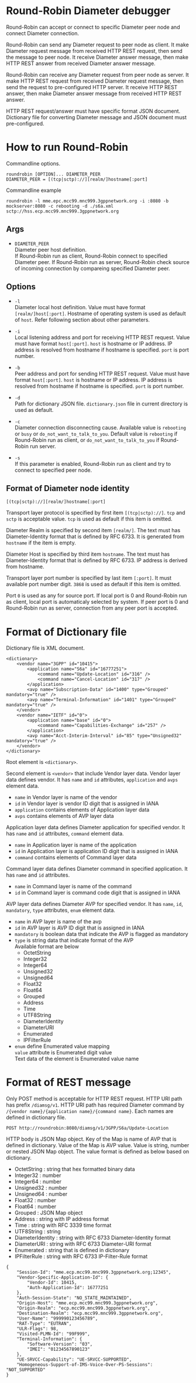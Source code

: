 # Round-Robin Diameter debugger
Round-Robin can accept or connect to specific Diameter peer node and connect Diameter connection.

Round-Robin can send any Diameter request to peer node as client.
It make Diameter request message from received HTTP REST request, then send the message to peer node.
It receive Diameter answer message, then make HTTP REST answer from received Diameter answer message.

Round-Robin can receive any Diameter request from peer node as server.
It make HTTP REST request from received Diameter request message, then send the request to pre-configured HTTP server.
It receive HTTP REST answer, then make Diameter answer message from received HTTP REST answer.

HTTP REST request/answer must have specific format JSON document. Dictionary file for converting Diameter message and JSON document must pre-configured.

# How to run Round-Robin
Commandline options.

```
roundrobin [OPTION]... DIAMETER_PEER
DIAMETER_PEER = [(tcp|sctp)://][realm/]hostname[:port]
```

Commandline example

```
roundrobin -l mme.epc.mcc99.mnc999.3gppnetwork.org -i :8080 -b mockserver:8080 -c rebooting -d ./s6a.xml sctp://hss.ecp.mcc99.mnc999.3gppnetwork.org
```

## Args
- `DIAMETER_PEER`  
Diameter peer host definition.  
If Round-Robin run as client, Round-Robin connect to specified Diameter peer.
If Round-Robin run as server, Round-Robin check source of incoming connection by compareing specified Diameter peer.

## Options
- `-l`  
Diameter local host definition.
Value must have format `[realm/]host[:port]`.
Hostname of operating system is used as default of `host`.
Refer following section about other parameters.

- `-i`  
Local listening address and port for receiving HTTP REST request.
Value must have format `host[:port]`.
`host` is hostname or IP address.
IP address is resolved from hostname if hostname is specified.
`port` is port number.

- `-b`  
Peer address and port for sending HTTP REST request.
Value must have format `host[:port]`.
`host` is hostname or IP address.
IP address is resolved from hostname if hostname is specified.
`port` is port number.

- `-d`  
Path for dictionary JSON file.
`dictionary.json` file in current directory is used as default.

- `-c`  
Diameter connection disconnecting cause. Available value is `rebooting` or `busy` or `do_not_want_to_talk_to_you`.
Default value is `rebooting` if Round-Robin run as client, or `do_not_want_to_talk_to_you` if Round-Robin run server.

- `-s`  
If this parameter is enabled, Round-Robin run as client and try to connect to specified peer node.

## Format of Diameter node identity

```
[(tcp|sctp)://][realm/]hostname[:port]
```
Transport layer protocol is specified by first item `[(tcp|sctp)://]`.
`tcp` and `sctp` is acceptable value. `tcp` is used as default if this item is omitted.

Diameter Realm is specified by second item `[realm/]`.
The text must has Diameter-Identity format that is defined by RFC 6733.
It is generated from `hostname` if the item is empty.

Diameter Host is specified by third item `hostname`.
The text must has Diameter-Identity format that is defined by RFC 6733.
IP address is derived from hostname.

Transport layer port number is specified by last item `[:port]`.
It must available port number digit.
`3868` is used as default if this item is omitted.

Port `0` is used as any for source port.
If local port is 0 and Round-Robin run as client, local port is automaticaly selected by system. If peer port is 0 and Round-Robin run as server, connection from any peer port is accepted.

# Format of Dictionary file
Dictionary file is XML document.

```
<dictionary>
    <vendor name="3GPP" id="10415">
        <application name="S6a" id="16777251">
            <command name="Update-Location" id="316" />
            <command name="Cancel-Location" id="317" />
        </application>
        <avp name="Subscription-Data" id="1400" type="Grouped" mandatory="true" />
        <avp name="Terminal-Information" id="1401" type="Grouped" mandatory="true" />
    </vendor>
    <vendor name="IETF" id="0">
        <application name="base" id="0">
            <command name="Capabilities-Exchange" id="257" />
        </application>
        <avp name="Acct-Interim-Interval" id="85" type="Unsigned32" mandatory="true" />
    </vendor>
</dictionary>
```
Root element is `<dictionary>`.

Second element is `<vendor>` that include Vendor layer data.
Vendor layer data defines vendor.
It has `name` and `id` attributes, `application` and `avps` element data.
- `name` in Vendor layer is name of the vendor
- `id` in Vendor layer is vendor ID digit that is assigned in IANA
- `application` contains elements of Application layer data
- `avps` contains elements of AVP layer data

Application layer data defines Diameter application for specified vendor.
It has `name` and `id` attributes, `command` element data.
- `name` in Application layer is name of the application
- `id` in Application layer is application ID digit that is assigned in IANA
- `command` contains elements of Command layer data

Command layer data defines Diameter command in specified application.
It has `name` and `id` attributes.
- `name` in Command layer is name of the command
- `id` in Command layer is command code digit that is assigned in IANA

AVP layer data defines Diameter AVP for specified vendor.
It has `name`, `id`, `mandatory`, `type` attributes, `enum` element data.
- `name` in AVP layer is name of the avp
- `id` in AVP layer is AVP ID digit that is assigned in IANA
- `mandatory` is boolean data that indicate the AVP is flagged as mandatory
- `type` is string data that indicate format of the AVP  
Available format are below
  - OctetString
  - Integer32
  - Integer64
  - Unsigned32
  - Unsigned64
  - Float32
  - Float64
  - Grouped
  - Address
  - Time
  - UTF8String
  - DiameterIdentity
  - DiameterURI
  - Enumerated
  - IPFilterRule  
- `enum` define Enumerated value mapping  
`value` attribute is Enumerated digit value  
Text data of the element is Enumerated value name  

# Format of REST message
Only POST method is acceptable for HTTP REST request.
HTTP URI path has prefix `/diamsg/v1`.
HTTP URI path has required Diameter command by `/{vendor name}/{application name}/{command name}`. Each names are defined in dictionary file.
```
POST http://roundrobin:8080/diamsg/v1/3GPP/S6a/Update-Location
```

HTTP body is JSON Map object.
Key of the Map is name of AVP that is defined in dictionary.
Value of the Map is AVP value.
Value is string, number or nested JSON Map object. The value format is defined as below based on dictionary.
  - OctetString : string that hex formatted binary data
  - Integer32 : number
  - Integer64 : number
  - Unsigned32 : number
  - Unsigned64 : number
  - Float32 : number
  - Float64 : number
  - Grouped : JSON Map object
  - Address : string with IP address format
  - Time : string with RFC 3339 time format
  - UTF8String : string
  - DiameterIdentity : string with RFC 6733 Diameter-Identity format
  - DiameterURI : string with RFC 6733 Diameter-URI format
  - Enumerated : string that is defined in dictionary
  - IPFilterRule  : string with RFC 6733 IP-Filter-Rule format

```
{
    "Session-Id": "mme.ecp.mcc99.mnc999.3gppnetwork.org;12345",
    "Vendor-Specific-Application-Id": {
        "Vendor-Id": 10415,
        "Auth-Application-Id": 16777251
    },
    "Auth-Session-State": "NO_STATE_MAINTAINED",
    "Origin-Host": "mme.ecp.mcc99.mnc999.3gppnetwork.org",
    "Origin-Realm": "ecp.mcc99.mnc999.3gppnetwork.org",
    "Destination-Realm": "ecp.mcc99.mnc999.3gppnetwork.org",
    "User-Name": "999990123456789",
    "RAT-Type": "EUTRAN",
    "ULR-Flags": 98,
    "Visited-PLMN-Id": "99F999",
    "Terminal-Information": {
        "Software-Version": "03",
        "IMEI": "01234567890123"
    },
    "UE-SRVCC-Capability": "UE-SRVCC-SUPPORTED",
    "Homogeneous-Support-of-IMS-Voice-Over-PS-Sessions": "NOT_SUPPORTED"
}
```
